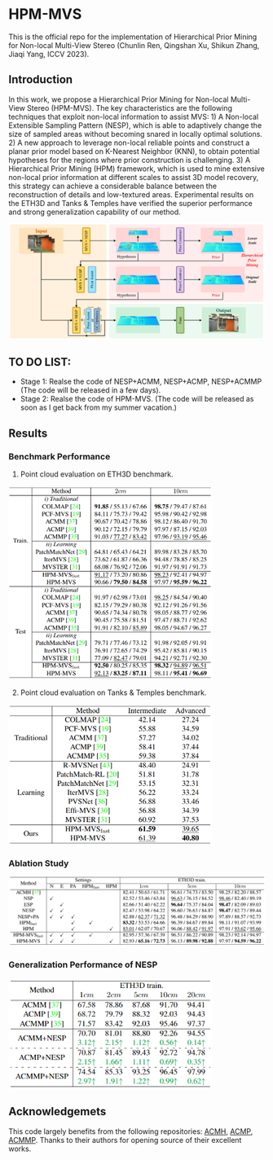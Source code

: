 # HPM-MVS
This is the official repo for the implementation of Hierarchical Prior Mining for Non-local Multi-View Stereo (Chunlin Ren, Qingshan Xu, Shikun Zhang, Jiaqi Yang, ICCV 2023).

## Introduction
In this work, we propose a Hierarchical Prior Mining for Non-local Multi-View Stereo (HPM-MVS). The key characteristics are the following techniques that exploit non-local information to assist MVS: 1) A Non-local Extensible Sampling Pattern (NESP), which is able to adaptively change the size of sampled areas without becoming snared in locally optimal solutions. 2) A new approach to leverage non-local reliable points and construct a planar prior model based on K-Nearest Neighbor (KNN), to obtain potential hypotheses for the regions where prior construction is challenging. 3) A Hierarchical Prior Mining (HPM) framework, which is used to mine extensive non-local prior information at different scales to assist 3D model recovery, this strategy can achieve a considerable balance between the reconstruction of details and low-textured areas. Experimental results on the ETH3D and Tanks & Temples have verified the superior performance and strong generalization capability of our method.
<div align=center>
<img src="https://github.com/CLinvx/HPM-MVS/blob/main/figures/pipeline.png" width="800">
</div>

## TO DO LIST:
* Stage 1: Realse the code of NESP+ACMM, NESP+ACMP, NESP+ACMMP (The code will be released in a few days). 
* Stage 2: Realse the code of HPM-MVS. (The code will be released as soon as I get back from my summer vacation.)

## Results
### Benchmark Performance
1) Point cloud evaluation on ETH3D benchmark.
<img src="https://github.com/CLinvx/HPM-MVS/blob/main/figures/ETH3D.png" width="400">

2) Point cloud evaluation on Tanks & Temples benchmark.
<img src="https://github.com/CLinvx/HPM-MVS/blob/main/figures/Tanks_Temples.png" width="400">

### Ablation Study
<img src="https://github.com/CLinvx/HPM-MVS/blob/main/figures/abaltion.png" width="700">

### Generalization Performance of NESP
<img src="https://github.com/CLinvx/HPM-MVS/blob/main/figures/generalize_NESP.png" width="400">

## Acknowledgemets
This code largely benefits from the following repositories: [ACMH](https://github.com/GhiXu/ACMH), [ACMP](https://github.com/GhiXu/ACMP), [ACMMP](https://github.com/GhiXu/ACMMP). Thanks to their authors for opening source of their excellent works.
